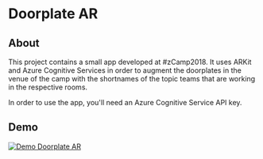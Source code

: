 # Doorplate AR

## About

This project contains a small app developed at #zCamp2018.
It uses ARKit and Azure Cognitive Services in order to augment the doorplates in the venue of the camp with the shortnames of the topic teams that are working in the respective rooms.

In order to use the app, you'll need an Azure Cognitive Service API key.

## Demo

[![Demo Doorplate AR](https://thumbs.gfycat.com/ImpartialOfficialDegus-size_restricted.gif)](https://gfycat.com/gifs/detail/ImpartialOfficialDegus)
